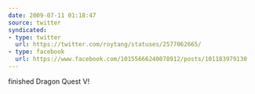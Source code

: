 ```yaml
---
date: 2009-07-11 01:18:47
source: twitter
syndicated:
- type: twitter
  url: https://twitter.com/roytang/statuses/2577062665/
- type: facebook
  url: https://www.facebook.com/10155666240078912/posts/101183979130
---
```


finished Dragon Quest V!